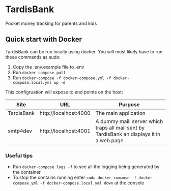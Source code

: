 # TardisBank

Pocket money tracking for parents and kids

## Quick start with Docker

TardisBank can be run locally using docker. You will most likely have to run these commands as sudo:

1. Copy the .env.example file to .env
2. Run `docker-compose pull`
3. Run `docker-compose -f docker-compose.yml -f docker-compose.local.yml up -d`

This configruation will expose to end points on the host:

| Site       | URL                   | Purpose                                                                                   |
| ---------- | --------------------- | ----------------------------------------------------------------------------------------- |
| TardisBank | http://localhost:4000 | The main application                                                                      |
| smtp4dev   | http://localhost:4001 | A dummy maill server which traps all mail sent by TardisBank an displays it in a web page |

### Useful tips

- Run `docker-compose logs -f` to see all the logging being generated by the container
- To stop the contains running enter `sudo docker-compose -f docker-compose.yml -f docker-compose.local.yml down` at the console
